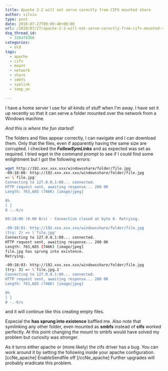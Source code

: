 ```yaml
---
title: Apache 2.2 will not serve corectly from CIFS mounted share
author: silviu
type: post
date: 2010-07-27T09:09:40+00:00
url: /2010/07/27/apache-2-2-will-not-serve-corectly-from-cifs-mounted-share/
dsq_thread_id:
  - 326479366
categories:
  - old
tags:
  - apache
  - cifs
  - mount
  - network
  - share
  - smbfs
  - symlink
  - temp_on

---
```

I have a home server I use for all kinds of stuff when I'm away. I have set it up recently so that it can serve a folder mounted over the network from a Windows machine.

_And this is where the fun started!_

The folders and files appear correctly, I can navigate and I can download them. Only that the files, even if apparently having the same size are corrupted. I checked the **_FollowSymLinks_** and as expected was set as required. I tried wget in the command prompt to see if I could find some enlightment but I got the following errors:
```bash
wget http://192.xxx.xxx.xxx/windowsshare/folder/file.jpg
-09:18:00- http://192.xxx.xxx.xxx/windowsshare/folder/file.jpg
=> \`file.jpg'
Connecting to 127.0.0.1:80... connected.
HTTP request sent, awaiting response... 200 OK
Length: 763,685 (746K) [image/jpeg]

0%
[ ]
0 -.-K/s

09:18:00 (0.00 B/s) - Connection closed at byte 0. Retrying.

-09:18:01- http://192.xxx.xxx.xxx/windowsshare/folder/file.jpg
(try: 2) => \`file.jpg'
Connecting to 127.0.0.1:80... connected.
HTTP request sent, awaiting response... 200 OK
Length: 763,685 (746K) [image/jpeg]
file.jpg has sprung into existence.
Retrying.

-09:18:03- http://192.xxx.xxx.xxx/windowsshare/folder/file.jpg
(try: 3) => \`file.jpg.1'
Connecting to 127.0.0.1:80... connected.
HTTP request sent, awaiting response... 200 OK
Length: 763,685 (746K) [image/jpeg]

0%
[ ]
0 -.-K/s
```
and it will continue like this creating empty files.

Especial the **has sprung into existence** baffled me. Also note that symlinking any other folder, even mounted as **smbfs** instead of **cifs** worked perfectly. At this point changing the mount to smbfs would have solved my problem but curiosity was stronger.

As it turns either apache or (more likely) the cifs driver has a bug. You can work around it by setting the following inside your apache configuration.
[ccNe_apache]
EnableSendfile off
[/ccNe_apache]
Further upgrades will probably eradicate this problem.
